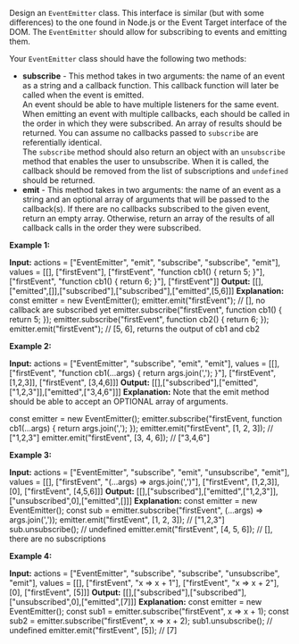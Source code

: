 Design an  `EventEmitter`  class. This interface is similar (but with some differences) to the one found in Node.js or the Event Target interface of the DOM. The  `EventEmitter`  should allow for subscribing to events and emitting them.

Your  `EventEmitter`  class should have the following two methods:

-   **subscribe**  - This method takes in two arguments: the name of an event as a string and a callback function. This callback function will later be called when the event is emitted.  
    An event should be able to have multiple listeners for the same event. When emitting an event with multiple callbacks, each should be called in the order in which they were subscribed. An array of results should be returned. You can assume no callbacks passed to `subscribe` are referentially identical.  
    The  `subscribe`  method should also return an object with an  `unsubscribe` method that enables the user to unsubscribe. When it is called, the callback should be removed from the list of subscriptions and `undefined` should be returned.
-   **emit**  - This method takes in two arguments: the name of an event as a string and an optional array of arguments that will be passed to the callback(s). If there are no callbacks subscribed to the given event, return an empty array. Otherwise, return an array of the results of all callback calls in the order they were subscribed.

**Example 1:**

**Input:** 
actions = ["EventEmitter", "emit", "subscribe", "subscribe", "emit"], 
values = [[], ["firstEvent"], ["firstEvent", "function cb1() { return 5; }"],  ["firstEvent", "function cb1() { return 6; }"], ["firstEvent"]]
**Output:** [[],["emitted",[]],["subscribed"],["subscribed"],["emitted",[5,6]]]
**Explanation:** 
const emitter = new EventEmitter();
emitter.emit("firstEvent"); // [], no callback are subscribed yet
emitter.subscribe("firstEvent", function cb1() { return 5; });
emitter.subscribe("firstEvent", function cb2() { return 6; });
emitter.emit("firstEvent"); // [5, 6], returns the output of cb1 and cb2

**Example 2:**

**Input:** 
actions = ["EventEmitter", "subscribe", "emit", "emit"], 
values = [[], ["firstEvent", "function cb1(...args) { return args.join(','); }"], ["firstEvent", [1,2,3]], ["firstEvent", [3,4,6]]]
**Output:** [[],["subscribed"],["emitted",["1,2,3"]],["emitted",["3,4,6"]]]
**Explanation:** Note that the emit method should be able to accept an OPTIONAL array of arguments.

const emitter = new EventEmitter();
emitter.subscribe("firstEvent, function cb1(...args) { return args.join(','); });
emitter.emit("firstEvent", [1, 2, 3]); // ["1,2,3"]
emitter.emit("firstEvent", [3, 4, 6]); // ["3,4,6"]

**Example 3:**

**Input:** 
actions = ["EventEmitter", "subscribe", "emit", "unsubscribe", "emit"], 
values = [[], ["firstEvent", "(...args) => args.join(',')"], ["firstEvent", [1,2,3]], [0], ["firstEvent", [4,5,6]]]
**Output:** [[],["subscribed"],["emitted",["1,2,3"]],["unsubscribed",0],["emitted",[]]]
**Explanation:**
const emitter = new EventEmitter();
const sub = emitter.subscribe("firstEvent", (...args) => args.join(','));
emitter.emit("firstEvent", [1, 2, 3]); // ["1,2,3"]
sub.unsubscribe(); // undefined
emitter.emit("firstEvent", [4, 5, 6]); // [], there are no subscriptions

**Example 4:**

**Input:** 
actions = ["EventEmitter", "subscribe", "subscribe", "unsubscribe", "emit"], 
values = [[], ["firstEvent", "x => x + 1"], ["firstEvent", "x => x + 2"], [0], ["firstEvent", [5]]]
**Output:** [[],["subscribed"],["subscribed"],["unsubscribed",0],["emitted",[7]]]
**Explanation:**
const emitter = new EventEmitter();
const sub1 = emitter.subscribe("firstEvent", x => x + 1);
const sub2 = emitter.subscribe("firstEvent", x => x + 2);
sub1.unsubscribe(); // undefined
emitter.emit("firstEvent", [5]); // [7]
